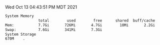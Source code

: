 Wed Oct 13 04:43:51 PM MDT 2021
```bash
System Memory
               total        used        free      shared  buff/cache   available
Mem:           7.7Gi       726Mi       4.7Gi        10Mi       2.2Gi       6.6Gi
Swap:          7.6Gi       341Mi       7.3Gi
System Storage
670M	.
```
